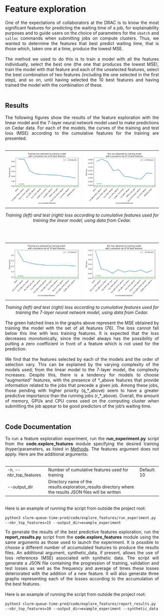 # Feature exploration

<div align="justify">One of the expectations of collaborators at the DRAC is to know the most significant features for predicting the waiting time of a job, for explainability purposes and to guide users on the choice of parameters for the <code>sbatch</code> and <code>salloc</code> commands when submitting jobs on compute clusters. Thus, we wanted to determine the features that best predict waiting time, that is those which, taken one at a time, produce the lowest MSE.
<br></br>
The method we used to do this is to train a model with all the features individually, select the best one (the one that produces the lowest MSE), train the model with that feature and each of the unselected features, select the best combination of two features (including the one selected in the first step), and so on, until having selected the 10 best features and having trained the model with the combination of these.
<br></br>
</div>

## Results

<div align="justify">The following figures show the results of the feature exploration with the linear model and the 7-layer neural network model used to make predictions on Cedar data. For each of the models, the curves of the training and test loss (MSE) according to the cumulative features for the training are presented.
<br><br>
<div align="center">
 <table>
  <tr>
   <td><img src="../results/exploration_results/cedar_linear/plots/10_features_plot_training.png">
   </td>
   <td><img src="../results/exploration_results/cedar_linear/plots/10_features_plot_test.png">
   </td>
  </tr>
 </table>
 <i>Training (left) and test (right) loss according to cumulative features used for training the linear model, using data from Cedar.
 </i>
</div>
<br>
<br><br>
<div align="center">
 <table>
  <tr>
   <td><img src="../results/exploration_results/cedar_7NN/plots/10_features_plot_training.png">
   </td>
   <td><img src="../results/exploration_results/cedar_7NN/plots/10_features_plot_test.png">
   </td>
  </tr>
 </table>
 <i>Training (left) and test (right) loss according to cumulative features used for training the 7-layer neural network model, using data from Cedar.
 </i>
</div>
<br>
The green hatched lines in the graphs above represent the MSE obtained by training the model with the set of all features (76). The loss cannot fall below this line with less training features. It is expected that the loss decreases monotonically, since the model always has the possibility of putting a zero coefficient in front of a feature which is not used for the prediction.
<br></br>
We find that the features selected by each of the models and the order of selection vary. This can be explained by the varying complexity of the models used; from the linear model to the 7-layer model, the complexity increases. Despite this, there is a tendency for models to choose “augmented” features, with the presence of *_above features that provide information related to the jobs that precede a given job. Among these jobs, those pending with higher priority (q_*_above) seem to have a greater predictive importance than the running jobs (r_*_above). Overall, the amount of memory, GPUs and CPU cores used on the computing cluster when submitting the job appear to be good predictors of the job’s waiting time.
<br></br>
</div>

## Code Documentation

<div align="justify">To run a feature exploration experiment, run the <b>run_experiment.py</b> script from the <b>code.explore_features</b> module specifying the desired training (hyper)parameters, as listed in <a href="docs/1_Methods.md"> Methods</a>. The features argument does not apply. Here are the additional arguments:
<br></br>
</div>
<table>
 <tr>
  <td>-n, --nbr_top_features
  </td>	 	
  <td>Number of cumulative features used for training
  </td>
  <td>Default: 10
  </td>
 </tr>
  <tr>
  <td>--output_dir
  </td>	 	
  <td>Directory name of the results.exploration_results directory  where the results JSON files will be written
  </td>
  <td>
  </td>
 </tr>
</table>
<br>
<div align="justify">Here is an example of running the script from outside the project root:
</div>

```
python3 slurm-queue-time-pred/code/explore_features/run_experiment.py --nbr_top_features=15 --output_dir=example_experiment
```

<div align="justify">To generate the results of the best predictive features exploration, run the <b>report_results.py</b> script from the <b>code.explore_features</b> module using the same arguments as those used to launch the experiment. It is possible to choose a different number of accumulated features to produce the results files. An additional argument, synthetic_data, if present, allows the use of loss references (MSE) associated with synthetic data. The script will generate a JSON file containing the progression of training, validation and test losses as well as the frequency and average of times these losses deteriorated with the addition of a new feature. It will also generate three graphs representing each of the losses according to the accumulation of the best features.
<br></br>
Here is an example of running the script from outside the project root:
</div>

```
python3 slurm-queue-time-pred/code/explore_features/report_results.py --nbr_top_features=10 --output_dir=example_experiment --synthetic_data
```
